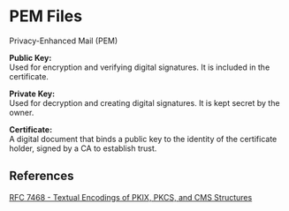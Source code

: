 # PEM Files

Privacy-Enhanced Mail (PEM)

**Public Key:** \
Used for encryption and verifying digital signatures. It is included in the certificate.

**Private Key:** \
Used for decryption and creating digital signatures. It is kept secret by the owner.

**Certificate:** \
A digital document that binds a public key to the identity of the certificate holder, signed by a CA to establish trust.

## References

[RFC 7468 - Textual Encodings of PKIX, PKCS, and CMS Structures](https://datatracker.ietf.org/doc/html/rfc7468)
